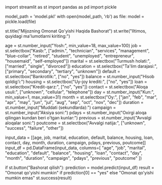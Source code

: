 import streamlit as st
import pandas as pd
import pickle


model_path = 'model.pkl'
with open(model_path, 'rb') as file:
    model = pickle.load(file)


st.title("Mijozning Omonat Qo'yishi Haqida Bashorat")
st.write("Iltimos, quyidagi ma'lumotlarni kiriting:")


age = st.number_input("Yosh:", min_value=18, max_value=100)
job = st.selectbox("Kasb:", ["admin.", "technician", "services", "management", "blue-collar", "retired", "student", "unemployed", "entrepreneur", "housemaid", "self-employed"])
marital = st.selectbox("Turmush holati:", ["married", "single", "divorced"])
education = st.selectbox("Ta'lim darajasi:", ["primary", "secondary", "tertiary", "unknown"])
default = st.selectbox("Bankrotlik:", ["no", "yes"])
balance = st.number_input("Hisob qoldig'i:")
housing = st.selectbox("Uy-joy krediti:", ["no", "yes"])
loan = st.selectbox("Kredit-qarz:", ["no", "yes"])
contact = st.selectbox("Aloqa usuli:", ["unknown", "cellular", "telephone"])
day = st.number_input("Kun:", min_value=1, max_value=31)
month = st.selectbox("Oy:", ["jan", "feb", "mar", "apr", "may", "jun", "jul", "aug", "sep", "oct", "nov", "dec"])
duration = st.number_input("Muddati (sekundlarda):")
campaign = st.number_input("Aksiya soni:")
pdays = st.number_input("Oxirgi aloqa qilingan kundan beri o'tgan kunlar:")
previous = st.number_input("Avvalgi aloqalar soni:")
poutcome = st.selectbox("Avvalgi natija:", ["unknown", "success", "failure", "other"])


input_data = [[age, job, marital, education, default, balance, housing, loan, contact, day, month, duration, campaign, pdays, previous, poutcome]]
input_df = pd.DataFrame(input_data, columns=[
    "age", "job", "marital", "education", "default", "balance", "housing", "loan", 
    "contact", "day", "month", "duration", "campaign", "pdays", "previous", "poutcome"
])


if st.button("Bashorat qilish"):
    prediction = model.predict(input_df)
    result = "Omonat qo'yishi mumkin" if prediction[0] == "yes" else "Omonat qo'yishi mumkin emas"
    st.success(result)
